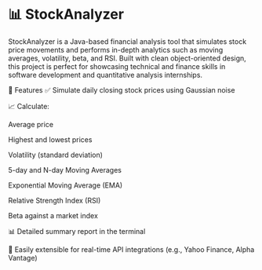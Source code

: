 # 📊 StockAnalyzer
StockAnalyzer is a Java-based financial analysis tool that simulates stock price movements and performs in-depth analytics such as moving averages, volatility, beta, and RSI. Built with clean object-oriented design, this project is perfect for showcasing technical and finance skills in software development and quantitative analysis internships.

🚀 Features
✅ Simulate daily closing stock prices using Gaussian noise

📈 Calculate:

Average price

Highest and lowest prices

Volatility (standard deviation)

5-day and N-day Moving Averages

Exponential Moving Average (EMA)

Relative Strength Index (RSI)

Beta against a market index

📊 Detailed summary report in the terminal

🔧 Easily extensible for real-time API integrations (e.g., Yahoo Finance, Alpha Vantage)
